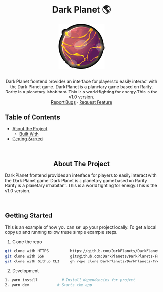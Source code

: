 <!-- PROJECT LOGO -->
<br />
<div>
  <div align="center">
    <h1 style="font-weight: bold">Dark Planet 🌎</h1>
    <a href="https://github.com/DarkPlanets/DarkPlanets-Frontend">
        <img src="./public/planets/planet08.png" alt="Logo" style="width: 30%">
    </a>
    <p align="center" style="margin-top: 30px">
        Dark Planet frontend provides an interface for players to easily interact with the Dark Planet game. Dark Planet is a planetary game based on Rarity. Rarity is a planetary inhabitant. This is a world fighting for energy.This is the v1.0 version.
        <br />
        <a href="https://github.com/DarkPlanets/DarkPlanets-Frontend/issues">Report Bugs</a>
        ·
        <a href="https://github.com/DarkPlanets/DarkPlanets-Frontend/issues">Request Feature</a>
    </p>
  </div>
</div>

<!-- TABLE OF CONTENTS -->

## Table of Contents

- [About the Project](#about-the-project)
  - [Built With](#built-with)
- [Getting Started](#getting-started)

<br />

<!-- ABOUT THE PROJECT -->
<h2 align="center"> About The Project </h2>

<p>Dark Planet frontend provides an interface for players to easily interact with the Dark Planet game. Dark Planet is a planetary game based on Rarity. Rarity is a planetary inhabitant. This is a world fighting for energy.This is the v1.0 version.</p>

<br />

<!-- GETTING STARTED -->

## Getting Started

This is an example of how you can set up your project locally. To get a local copy up and running follow these simple example steps.

1. Clone the repo

```sh
git clone with HTTPS          https://github.com/DarkPlanets/DarkPlanets-Frontend.git
git clone with SSH            git@github.com:DarkPlanets/DarkPlanets-Frontend.git
git clone with Github CLI     gh repo clone DarkPlanets/DarkPlanets-Frontend
```

2. Development

```sh
1. yarn install           # Install dependencies for project
2. yarn dev             # Starts the app
```
